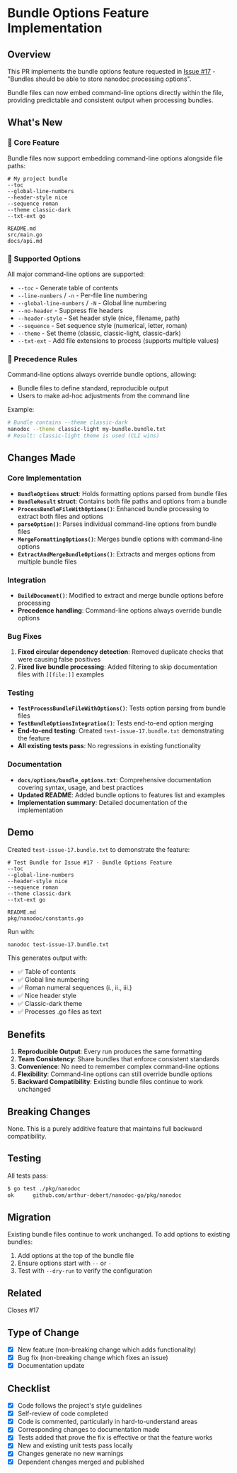 # Bundle Options Feature Implementation

## Overview

This PR implements the bundle options feature requested in [Issue #17](https://github.com/arthur-debert/nanodoc-go/issues/17) - "Bundles should be able to store nanodoc processing options".

Bundle files can now embed command-line options directly within the file, providing predictable and consistent output when processing bundles.

## What's New

### 🎯 Core Feature

Bundle files now support embedding command-line options alongside file paths:

```
# My project bundle
--toc
--global-line-numbers
--header-style nice
--sequence roman
--theme classic-dark
--txt-ext go

README.md
src/main.go
docs/api.md
```

### 🔧 Supported Options

All major command-line options are supported:
- `--toc` - Generate table of contents
- `--line-numbers` / `-n` - Per-file line numbering
- `--global-line-numbers` / `-N` - Global line numbering
- `--no-header` - Suppress file headers
- `--header-style` - Set header style (nice, filename, path)
- `--sequence` - Set sequence style (numerical, letter, roman)
- `--theme` - Set theme (classic, classic-light, classic-dark)
- `--txt-ext` - Add file extensions to process (supports multiple values)

### 📏 Precedence Rules

Command-line options always override bundle options, allowing:
- Bundle files to define standard, reproducible output
- Users to make ad-hoc adjustments from the command line

Example:
```bash
# Bundle contains --theme classic-dark
nanodoc --theme classic-light my-bundle.bundle.txt
# Result: classic-light theme is used (CLI wins)
```

## Changes Made

### Core Implementation

- **`BundleOptions` struct**: Holds formatting options parsed from bundle files
- **`BundleResult` struct**: Contains both file paths and options from a bundle
- **`ProcessBundleFileWithOptions()`**: Enhanced bundle processing to extract both files and options
- **`parseOption()`**: Parses individual command-line options from bundle files
- **`MergeFormattingOptions()`**: Merges bundle options with command-line options
- **`ExtractAndMergeBundleOptions()`**: Extracts and merges options from multiple bundle files

### Integration

- **`BuildDocument()`**: Modified to extract and merge bundle options before processing
- **Precedence handling**: Command-line options always override bundle options

### Bug Fixes

1. **Fixed circular dependency detection**: Removed duplicate checks that were causing false positives
2. **Fixed live bundle processing**: Added filtering to skip documentation files with `[[file:]]` examples

### Testing

- **`TestProcessBundleFileWithOptions()`**: Tests option parsing from bundle files
- **`TestBundleOptionsIntegration()`**: Tests end-to-end option merging
- **End-to-end testing**: Created `test-issue-17.bundle.txt` demonstrating the feature
- **All existing tests pass**: No regressions in existing functionality

### Documentation

- **`docs/options/bundle_options.txt`**: Comprehensive documentation covering syntax, usage, and best practices
- **Updated README**: Added bundle options to features list and examples
- **Implementation summary**: Detailed documentation of the implementation

## Demo

Created `test-issue-17.bundle.txt` to demonstrate the feature:

```
# Test Bundle for Issue #17 - Bundle Options Feature
--toc
--global-line-numbers
--header-style nice
--sequence roman
--theme classic-dark
--txt-ext go

README.md
pkg/nanodoc/constants.go
```

Run with:
```bash
nanodoc test-issue-17.bundle.txt
```

This generates output with:
- ✅ Table of contents
- ✅ Global line numbering
- ✅ Roman numeral sequences (i., ii., iii.)
- ✅ Nice header style
- ✅ Classic-dark theme
- ✅ Processes .go files as text

## Benefits

1. **Reproducible Output**: Every run produces the same formatting
2. **Team Consistency**: Share bundles that enforce consistent standards
3. **Convenience**: No need to remember complex command-line options
4. **Flexibility**: Command-line options can still override bundle options
5. **Backward Compatibility**: Existing bundle files continue to work unchanged

## Breaking Changes

None. This is a purely additive feature that maintains full backward compatibility.

## Testing

All tests pass:
```bash
$ go test ./pkg/nanodoc
ok      github.com/arthur-debert/nanodoc-go/pkg/nanodoc
```

## Migration

Existing bundle files continue to work unchanged. To add options to existing bundles:

1. Add options at the top of the bundle file
2. Ensure options start with `--` or `-`
3. Test with `--dry-run` to verify the configuration

## Related

Closes #17

## Type of Change

- [x] New feature (non-breaking change which adds functionality)
- [x] Bug fix (non-breaking change which fixes an issue)
- [x] Documentation update

## Checklist

- [x] Code follows the project's style guidelines
- [x] Self-review of code completed
- [x] Code is commented, particularly in hard-to-understand areas
- [x] Corresponding changes to documentation made
- [x] Tests added that prove the fix is effective or that the feature works
- [x] New and existing unit tests pass locally
- [x] Changes generate no new warnings
- [x] Dependent changes merged and published